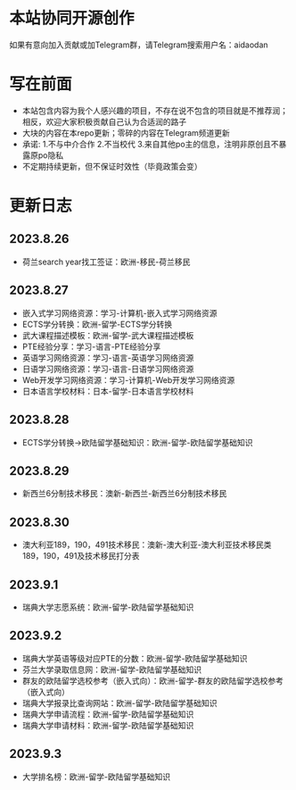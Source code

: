 # 本站协同开源创作

如果有意向加入贡献或加Telegram群，请Telegram搜索用户名：aidaodan

# 写在前面

* 本站包含内容为我个人感兴趣的项目，不存在说不包含的项目就是不推荐润；相反，欢迎大家积极贡献自己认为合适润的路子
* 大块的内容在本repo更新；零碎的内容在Telegram频道更新
* 承诺:
  1.不与中介合作
  2.不当校代
  3.来自其他po主的信息，注明非原创且不暴露原po隐私
* 不定期持续更新，但不保证时效性（毕竟政策会变）

# 更新日志

## 2023.8.26

* 荷兰search year找工签证：欧洲-移民-荷兰移民

## 2023.8.27

* 嵌入式学习网络资源：学习-计算机-嵌入式学习网络资源
* ECTS学分转换：欧洲-留学-ECTS学分转换
* 武大课程描述模板：欧洲-留学-武大课程描述模板
* PTE经验分享：学习-语言-PTE经验分享
* 英语学习网络资源：学习-语言-英语学习网络资源
* 日语学习网络资源：学习-语言-日语学习网络资源
* Web开发学习网络资源：学习-计算机-Web开发学习网络资源
* 日本语言学校材料：日本-留学-日本语言学校材料

## 2023.8.28

* ECTS学分转换->欧陆留学基础知识：欧洲-留学-欧陆留学基础知识

## 2023.8.29

* 新西兰6分制技术移民：澳新-新西兰-新西兰6分制技术移民

## 2023.8.30

* 澳大利亚189，190，491技术移民：澳新-澳大利亚-澳大利亚技术移民类189，190，491及技术移民打分表

## 2023.9.1

* 瑞典大学志愿系统：欧洲-留学-欧陆留学基础知识

## 2023.9.2

* 瑞典大学英语等级对应PTE的分数：欧洲-留学-欧陆留学基础知识
* 芬兰大学录取信息网：欧洲-留学-欧陆留学基础知识
* 群友的欧陆留学选校参考（嵌入式向）：欧洲-留学-群友的欧陆留学选校参考（嵌入式向）
* 瑞典大学报录比查询网站：欧洲-留学-欧陆留学基础知识
* 瑞典大学申请流程：欧洲-留学-欧陆留学基础知识
* 瑞典大学申请材料：欧洲-留学-欧陆留学基础知识

## 2023.9.3

* 大学排名榜：欧洲-留学-欧陆留学基础知识
